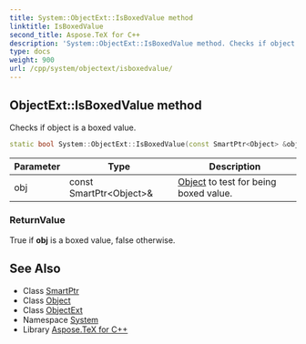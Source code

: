 ```yaml
---
title: System::ObjectExt::IsBoxedValue method
linktitle: IsBoxedValue
second_title: Aspose.TeX for C++
description: 'System::ObjectExt::IsBoxedValue method. Checks if object is a boxed value in C++.'
type: docs
weight: 900
url: /cpp/system/objectext/isboxedvalue/
---
```

## ObjectExt::IsBoxedValue method


Checks if object is a boxed value.

```cpp
static bool System::ObjectExt::IsBoxedValue(const SmartPtr<Object> &obj)
```


| Parameter | Type | Description |
| --- | --- | --- |
| obj | const SmartPtr\<Object\>\& | [Object](../../object/) to test for being boxed value. |

### ReturnValue

True if **obj** is a boxed value, false otherwise.

## See Also

* Class [SmartPtr](../../smartptr/)
* Class [Object](../../object/)
* Class [ObjectExt](../)
* Namespace [System](../../)
* Library [Aspose.TeX for C++](../../../)
